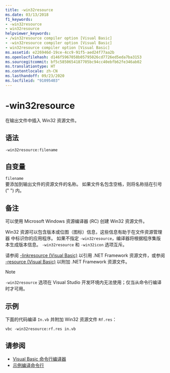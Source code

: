 ```yaml
---
title: -win32resource
ms.date: 03/13/2018
f1_keywords:
- -win32resource
- win32resource
helpviewer_keywords:
- /win32resource compiler option [Visual Basic]
- -win32resource compiler option [Visual Basic]
- win32resource compiler option [Visual Basic]
ms.assetid: e226946d-19ce-4cc9-91f5-aed24f77aa2b
ms.openlocfilehash: d146f5967058b05795026cd7726ed5eda7ba3153
ms.sourcegitcommit: bf5c5850654187705bc94cc40ebfb62fe346ab02
ms.translationtype: HT
ms.contentlocale: zh-CN
ms.lasthandoff: 09/23/2020
ms.locfileid: "91095403"
---
```

# <a name="-win32resource"></a>-win32resource

在输出文件中插入 Win32 资源文件。  
  
## <a name="syntax"></a>语法  
  
```console  
-win32resource:filename  
```  
  
## <a name="arguments"></a>自变量  

 `filename`  
 要添加到输出文件的资源文件的名称。 如果文件名包含空格，则将名称括在引号 (" ") 内。  
  
## <a name="remarks"></a>备注  

 可以使用 Microsoft Windows 资源编译器 (RC) 创建 Win32 资源文件。  
  
 Win32 资源可以包含版本或位图（图标）信息，这些信息有助于在文件资源管理器  中标识你的应用程序。 如果不指定 `-win32resource`，编译器将根据程序集版本生成版本信息。 `-win32resource` 和 `-win32icon` 选项互斥。  
  
 请参阅 [-linkresource (Visual Basic)](linkresource.md) 以引用 .NET Framework 资源文件，或参阅 [-resource (Visual Basic)](resource.md) 以附加 .NET Framework 资源文件。  
  
> [!NOTE]
> `-win32resource` 选项在 Visual Studio 开发环境内无法使用；仅当从命令行编译时才可用。  
  
## <a name="example"></a>示例  

 下面的代码编译 `In.vb` 并附加 Win32 资源文件 `Rf.res`：  
  
```console  
vbc -win32resource:rf.res in.vb  
```  
  
## <a name="see-also"></a>请参阅

- [Visual Basic 命令行编译器](index.md)
- [示例编译命令行](sample-compilation-command-lines.md)
